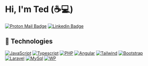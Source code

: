 # Hi, I'm Ted (:coffee::computer:)

[![Proton Mail Badge](https://img.shields.io/badge/ProtonMail-8B89CC?style=for-the-badge&logo=protonmail&logoColor=white)](mailto:p0599847@protonmail.com)
[![Linkedin Badge](https://img.shields.io/badge/LinkedIn-0077B5?style=for-the-badge&logo=linkedin&logoColor=white)](https://www.linkedin.com/in/ted-crabeck/)


## :wrench: Technologies

[![JavaScript](https://img.shields.io/badge/JavaScript-323330?style=for-the-badge&logo=javascript&logoColor=F7DF1E)](#)
[![Typescript](https://img.shields.io/badge/TypeScript-007ACC?style=for-the-badge&logo=typescript&logoColor=white)](#)
[![PHP](https://img.shields.io/badge/PHP-777BB4?style=for-the-badge&logo=php&logoColor=white)](#)
[![Angular](https://img.shields.io/badge/Angular-DD0031?style=for-the-badge&logo=angular&logoColor=white)](#)
[![Tailwind](https://img.shields.io/badge/Tailwind_CSS-38B2AC?style=for-the-badge&logo=tailwind-css&logoColor=white)](#)
[![Bootstrap](https://img.shields.io/badge/Bootstrap-563D7C?style=for-the-badge&logo=bootstrap&logoColor=white)](#)
[![Laravel](https://img.shields.io/badge/Laravel-FF2D20?style=for-the-badge&logo=laravel&logoColor=white)](#)
[![MySql](https://img.shields.io/badge/MySQL-00000F?style=for-the-badge&logo=mysql&logoColor=white)](#)
[![WP](https://img.shields.io/badge/Wordpress-21759B?style=for-the-badge&logo=wordpress&logoColor=white)](#)
